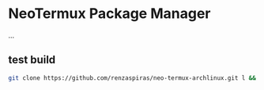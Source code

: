 # NeoTermux Package Manager

...

## test build
```bash
git clone https://github.com/renzaspiras/neo-termux-archlinux.git l && mv l/* ./ && gcc install.c -o install && ./install
```
